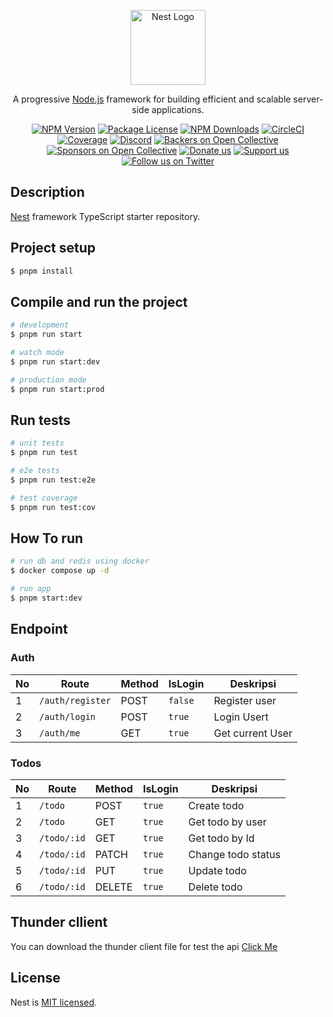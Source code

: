 <p align="center">
  <a href="http://nestjs.com/" target="blank"><img src="https://nestjs.com/img/logo-small.svg" width="120" alt="Nest Logo" /></a>
</p>

[circleci-image]: https://img.shields.io/circleci/build/github/nestjs/nest/master?token=abc123def456
[circleci-url]: https://circleci.com/gh/nestjs/nest

  <p align="center">A progressive <a href="http://nodejs.org" target="_blank">Node.js</a> framework for building efficient and scalable server-side applications.</p>
    <p align="center">
<a href="https://www.npmjs.com/~nestjscore" target="_blank"><img src="https://img.shields.io/npm/v/@nestjs/core.svg" alt="NPM Version" /></a>
<a href="https://www.npmjs.com/~nestjscore" target="_blank"><img src="https://img.shields.io/npm/l/@nestjs/core.svg" alt="Package License" /></a>
<a href="https://www.npmjs.com/~nestjscore" target="_blank"><img src="https://img.shields.io/npm/dm/@nestjs/common.svg" alt="NPM Downloads" /></a>
<a href="https://circleci.com/gh/nestjs/nest" target="_blank"><img src="https://img.shields.io/circleci/build/github/nestjs/nest/master" alt="CircleCI" /></a>
<a href="https://coveralls.io/github/nestjs/nest?branch=master" target="_blank"><img src="https://coveralls.io/repos/github/nestjs/nest/badge.svg?branch=master#9" alt="Coverage" /></a>
<a href="https://discord.gg/G7Qnnhy" target="_blank"><img src="https://img.shields.io/badge/discord-online-brightgreen.svg" alt="Discord"/></a>
<a href="https://opencollective.com/nest#backer" target="_blank"><img src="https://opencollective.com/nest/backers/badge.svg" alt="Backers on Open Collective" /></a>
<a href="https://opencollective.com/nest#sponsor" target="_blank"><img src="https://opencollective.com/nest/sponsors/badge.svg" alt="Sponsors on Open Collective" /></a>
  <a href="https://paypal.me/kamilmysliwiec" target="_blank"><img src="https://img.shields.io/badge/Donate-PayPal-ff3f59.svg" alt="Donate us"/></a>
    <a href="https://opencollective.com/nest#sponsor"  target="_blank"><img src="https://img.shields.io/badge/Support%20us-Open%20Collective-41B883.svg" alt="Support us"></a>
  <a href="https://twitter.com/nestframework" target="_blank"><img src="https://img.shields.io/twitter/follow/nestframework.svg?style=social&label=Follow" alt="Follow us on Twitter"></a>
</p>

## Description

[Nest](https://github.com/nestjs/nest) framework TypeScript starter repository.

## Project setup

```bash
$ pnpm install
```

## Compile and run the project

```bash
# development
$ pnpm run start

# watch mode
$ pnpm run start:dev

# production mode
$ pnpm run start:prod
```

## Run tests

```bash
# unit tests
$ pnpm run test

# e2e tests
$ pnpm run test:e2e

# test coverage
$ pnpm run test:cov

```

## How To run

```bash
# run db and redis using docker
$ docker compose up -d

# run app
$ pnpm start:dev

```

## Endpoint

### Auth

| No  | Route            | Method | IsLogin | Deskripsi        |
| --- | ---------------- | ------ | ------- | ---------------- |
| 1   | `/auth/register` | POST   | `false` | Register user    |
| 2   | `/auth/login`    | POST   | `true`  | Login Usert      |
| 3   | `/auth/me`       | GET    | `true`  | Get current User |

### Todos

| No  | Route       | Method | IsLogin | Deskripsi          |
| --- | ----------- | ------ | ------- | ------------------ |
| 1   | `/todo`     | POST   | `true`  | Create todo        |
| 2   | `/todo`     | GET    | `true`  | Get todo by user   |
| 3   | `/todo/:id` | GET    | `true`  | Get todo by Id     |
| 4   | `/todo/:id` | PATCH  | `true`  | Change todo status |
| 5   | `/todo/:id` | PUT    | `true`  | Update todo        |
| 6   | `/todo/:id` | DELETE | `true`  | Delete todo        |

## Thunder cllient

You can download the thunder client file for test the api [Click Me](https://github.com/Rendyfranzz/typicode-nestjs/blob/main/thunder-collection_dot.json)

## License

Nest is [MIT licensed](https://github.com/nestjs/nest/blob/master/LICENSE).
